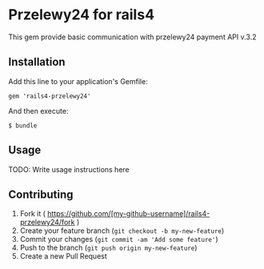 # Przelewy24 for rails4

This gem provide basic communication with przelewy24 payment API v.3.2

## Installation

Add this line to your application's Gemfile:

    gem 'rails4-przelewy24'

And then execute:

    $ bundle

## Usage

TODO: Write usage instructions here

## Contributing

1. Fork it ( https://github.com/[my-github-username]/rails4-przelewy24/fork )
2. Create your feature branch (`git checkout -b my-new-feature`)
3. Commit your changes (`git commit -am 'Add some feature'`)
4. Push to the branch (`git push origin my-new-feature`)
5. Create a new Pull Request
